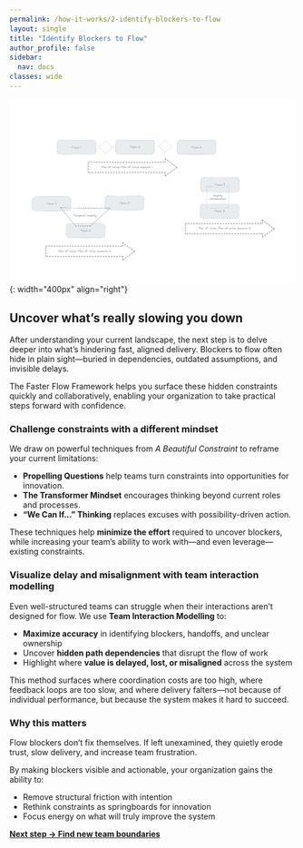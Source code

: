 ```yaml
---
permalink: /how-it-works/2-identify-blockers-to-flow
layout: single
title: "Identify Blockers to Flow"
author_profile: false
sidebar:
  nav: docs
classes: wide
---
```


![Identify Blockers to Flow](/assets/images/faster-flow-practices/identify-blockers-to-flow.png){: width="400px" align="right"}

## Uncover what’s really slowing you down

After understanding your current landscape, the next step is to delve deeper into what’s hindering fast, aligned delivery. Blockers to flow often hide in plain sight—buried in dependencies, outdated assumptions, and invisible delays.

The Faster Flow Framework helps you surface these hidden constraints quickly and collaboratively, enabling your organization to take practical steps forward with confidence.

### Challenge constraints with a different mindset

We draw on powerful techniques from *A Beautiful Constraint* to reframe your current limitations:

- **Propelling Questions** help teams turn constraints into opportunities for innovation.
- **The Transformer Mindset** encourages thinking beyond current roles and processes.
- **“We Can If…” Thinking** replaces excuses with possibility-driven action.

These techniques help **minimize the effort** required to uncover blockers, while increasing your team’s ability to work with—and even leverage—existing constraints.

### Visualize delay and misalignment with team interaction modelling

Even well-structured teams can struggle when their interactions aren’t designed for flow. We use **Team Interaction Modelling** to:

- **Maximize accuracy** in identifying blockers, handoffs, and unclear ownership
- Uncover **hidden path dependencies** that disrupt the flow of work
- Highlight where **value is delayed, lost, or misaligned** across the system

This method surfaces where coordination costs are too high, where feedback loops are too slow, and where delivery falters—not because of individual performance, but because the system makes it hard to succeed.

### Why this matters

Flow blockers don’t fix themselves. If left unexamined, they quietly erode trust, slow delivery, and increase team frustration.

By making blockers visible and actionable, your organization gains the ability to:

- Remove structural friction with intention
- Rethink constraints as springboards for innovation
- Focus energy on what will truly improve the system

[**Next step → Find new team boundaries**](/how-it-works/3-find-new-team-boundaries)
